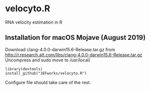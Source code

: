 # velocyto.R
RNA velocity estimation in R

## Installation for macOS Mojave (August 2019)

Download clang-4.0.0-darwin15.6-Release.tar.gz from http://r.research.att.com/libs/clang-4.0.0-darwin15.6-Release.tar.gz
Uncompress and sudo move to /usr/local/

```
library(devtools)
install_github("JEFworks/velocyto.R")
```

Configure file should take care of the rest.
